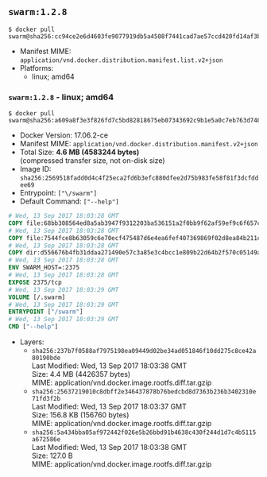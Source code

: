 ## `swarm:1.2.8`

```console
$ docker pull swarm@sha256:cc94ce2e6d4603fe9077919db5a4508f7441cad7ae57ccd420fd14af3b3d4383
```

-	Manifest MIME: `application/vnd.docker.distribution.manifest.list.v2+json`
-	Platforms:
	-	linux; amd64

### `swarm:1.2.8` - linux; amd64

```console
$ docker pull swarm@sha256:a609a8f3e3f826fd7c5bd82818675eb07343692c9b1e5a0c7eb763d7468e8e8f
```

-	Docker Version: 17.06.2-ce
-	Manifest MIME: `application/vnd.docker.distribution.manifest.v2+json`
-	Total Size: **4.6 MB (4583244 bytes)**  
	(compressed transfer size, not on-disk size)
-	Image ID: `sha256:2569518fadd0d4c4f25eca2fd6b3efc880dfee2d75b983fe58f81f3dcfddee69`
-	Entrypoint: `["\/swarm"]`
-	Default Command: `["--help"]`

```dockerfile
# Wed, 13 Sep 2017 18:03:28 GMT
COPY file:68bb308564ed8a5ab3947f9312203ba536151a2f0bb9f62af59ef9c6f657cae3 in /swarm 
# Wed, 13 Sep 2017 18:03:28 GMT
COPY file:7544fce8b63059c6e70ecf475487d6e4ea6fef407369869f02d8ea84b211c4de in /etc/ssl/certs/ca-certificates.crt 
# Wed, 13 Sep 2017 18:03:28 GMT
COPY dir:d556676b4fb31ddaa271490e57c3a85e3c4bcc1e809b22d64b2f570c05149a22 in /tmp 
# Wed, 13 Sep 2017 18:03:28 GMT
ENV SWARM_HOST=:2375
# Wed, 13 Sep 2017 18:03:28 GMT
EXPOSE 2375/tcp
# Wed, 13 Sep 2017 18:03:29 GMT
VOLUME [/.swarm]
# Wed, 13 Sep 2017 18:03:29 GMT
ENTRYPOINT ["/swarm"]
# Wed, 13 Sep 2017 18:03:29 GMT
CMD ["--help"]
```

-	Layers:
	-	`sha256:237b7f0588af7975198ea09449d02be34ad051846f10dd275c8ce42a80190bde`  
		Last Modified: Wed, 13 Sep 2017 18:03:38 GMT  
		Size: 4.4 MB (4426357 bytes)  
		MIME: application/vnd.docker.image.rootfs.diff.tar.gzip
	-	`sha256:25637219010c8dbff2e346437878b76bedcbd8d7363b236b3402310e71fd3f2b`  
		Last Modified: Wed, 13 Sep 2017 18:03:37 GMT  
		Size: 156.8 KB (156760 bytes)  
		MIME: application/vnd.docker.image.rootfs.diff.tar.gzip
	-	`sha256:5a434bba05af972442f026e5b26bbd91b4638c430f244d1d7c4b5115a672586e`  
		Last Modified: Wed, 13 Sep 2017 18:03:38 GMT  
		Size: 127.0 B  
		MIME: application/vnd.docker.image.rootfs.diff.tar.gzip
